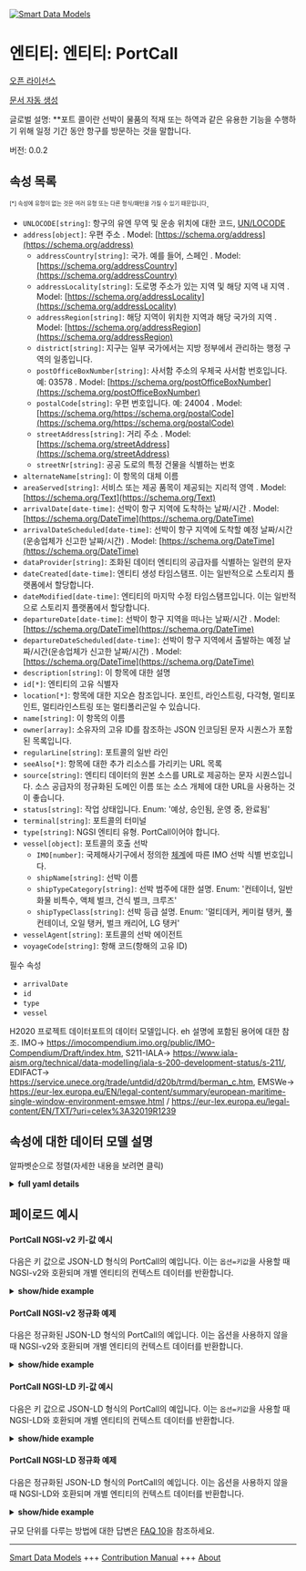 <!-- 10-Header -->  
[![Smart Data Models](https://smartdatamodels.org/wp-content/uploads/2022/01/SmartDataModels_logo.png "Logo")](https://smartdatamodels.org)  
엔티티: 엔티티: PortCall  
==================<!-- /10-Header -->  
<!-- 15-License -->  
[오픈 라이선스](https://github.com/smart-data-models//dataModel.MarineTransport/blob/master/PortCall/LICENSE.md)  
[문서 자동 생성](https://docs.google.com/presentation/d/e/2PACX-1vTs-Ng5dIAwkg91oTTUdt8ua7woBXhPnwavZ0FxgR8BsAI_Ek3C5q97Nd94HS8KhP-r_quD4H0fgyt3/pub?start=false&loop=false&delayms=3000#slide=id.gb715ace035_0_60)  
<!-- /15-License -->  
<!-- 20-Description -->  
글로벌 설명: **포트 콜이란 선박이 물품의 적재 또는 하역과 같은 유용한 기능을 수행하기 위해 일정 기간 동안 항구를 방문하는 것을 말합니다.  
버전: 0.0.2  
<!-- /20-Description -->  
<!-- 30-PropertiesList -->  

## 속성 목록  

<sup><sub>[*] 속성에 유형이 없는 것은 여러 유형 또는 다른 형식/패턴을 가질 수 있기 때문입니다</sub></sup>.  
- `UNLOCODE[string]`: 항구의 유엔 무역 및 운송 위치에 대한 코드, [UN/LOCODE](https://unece.org/trade/cefact/unlocode-code-list-country-and-territory)  - `address[object]`: 우편 주소  . Model: [https://schema.org/address](https://schema.org/address)	- `addressCountry[string]`: 국가. 예를 들어, 스페인  . Model: [https://schema.org/addressCountry](https://schema.org/addressCountry)  
	- `addressLocality[string]`: 도로명 주소가 있는 지역 및 해당 지역 내 지역  . Model: [https://schema.org/addressLocality](https://schema.org/addressLocality)  
	- `addressRegion[string]`: 해당 지역이 위치한 지역과 해당 국가의 지역  . Model: [https://schema.org/addressRegion](https://schema.org/addressRegion)  
	- `district[string]`: 지구는 일부 국가에서는 지방 정부에서 관리하는 행정 구역의 일종입니다.    
	- `postOfficeBoxNumber[string]`: 사서함 주소의 우체국 사서함 번호입니다. 예: 03578  . Model: [https://schema.org/postOfficeBoxNumber](https://schema.org/postOfficeBoxNumber)  
	- `postalCode[string]`: 우편 번호입니다. 예: 24004  . Model: [https://schema.org/https://schema.org/postalCode](https://schema.org/https://schema.org/postalCode)  
	- `streetAddress[string]`: 거리 주소  . Model: [https://schema.org/streetAddress](https://schema.org/streetAddress)  
	- `streetNr[string]`: 공공 도로의 특정 건물을 식별하는 번호    
- `alternateName[string]`: 이 항목의 대체 이름  - `areaServed[string]`: 서비스 또는 제공 품목이 제공되는 지리적 영역  . Model: [https://schema.org/Text](https://schema.org/Text)- `arrivalDate[date-time]`: 선박이 항구 지역에 도착하는 날짜/시간  . Model: [https://schema.org/DateTime](https://schema.org/DateTime)- `arrivalDateScheduled[date-time]`: 선박이 항구 지역에 도착할 예정 날짜/시간(운송업체가 신고한 날짜/시간)  . Model: [https://schema.org/DateTime](https://schema.org/DateTime)- `dataProvider[string]`: 조화된 데이터 엔티티의 공급자를 식별하는 일련의 문자  - `dateCreated[date-time]`: 엔티티 생성 타임스탬프. 이는 일반적으로 스토리지 플랫폼에서 할당합니다.  - `dateModified[date-time]`: 엔티티의 마지막 수정 타임스탬프입니다. 이는 일반적으로 스토리지 플랫폼에서 할당합니다.  - `departureDate[date-time]`: 선박이 항구 지역을 떠나는 날짜/시간  . Model: [https://schema.org/DateTime](https://schema.org/DateTime)- `departureDateScheduled[date-time]`: 선박이 항구 지역에서 출발하는 예정 날짜/시간(운송업체가 신고한 날짜/시간)  . Model: [https://schema.org/DateTime](https://schema.org/DateTime)- `description[string]`: 이 항목에 대한 설명  - `id[*]`: 엔티티의 고유 식별자  - `location[*]`: 항목에 대한 지오숀 참조입니다. 포인트, 라인스트링, 다각형, 멀티포인트, 멀티라인스트링 또는 멀티폴리곤일 수 있습니다.  - `name[string]`: 이 항목의 이름  - `owner[array]`: 소유자의 고유 ID를 참조하는 JSON 인코딩된 문자 시퀀스가 포함된 목록입니다.  - `regularLine[string]`: 포트콜의 일반 라인  - `seeAlso[*]`: 항목에 대한 추가 리소스를 가리키는 URL 목록  - `source[string]`: 엔티티 데이터의 원본 소스를 URL로 제공하는 문자 시퀀스입니다. 소스 공급자의 정규화된 도메인 이름 또는 소스 개체에 대한 URL을 사용하는 것이 좋습니다.  - `status[string]`: 작업 상태입니다. Enum: '예상, 승인됨, 운영 중, 완료됨'  - `terminal[string]`: 포트콜의 터미널  - `type[string]`: NGSI 엔티티 유형. PortCall이어야 합니다.  - `vessel[object]`: 포트콜의 호출 선박  	- `IMO[number]`: 국제해사기구에서 정의한 [체계](https://www.imo.org/en/OurWork/IIIS/Pages/IMO-Identification-Number-Schemes.aspx)에 따른 IMO 선박 식별 번호입니다.    
	- `shipName[string]`: 선박 이름    
	- `shipTypeCategory[string]`: 선박 범주에 대한 설명. Enum: '컨테이너, 일반 화물 비특수, 액체 벌크, 건식 벌크, 크루즈'    
	- `shipTypeClass[string]`: 선박 등급 설명. Enum: '멀티데커, 케미컬 탱커, 풀 컨테이너, 오일 탱커, 벌크 캐리어, LG 탱커'    
- `vesselAgent[string]`: 포트콜의 선박 에이전트  - `voyageCode[string]`: 항해 코드(항해의 고유 ID)  <!-- /30-PropertiesList -->  
<!-- 35-RequiredProperties -->  
필수 속성  
- `arrivalDate`  - `id`  - `type`  - `vessel`  <!-- /35-RequiredProperties -->  
<!-- 40-NotesYaml -->  
H2020 프로젝트 데이터포트의 데이터 모델입니다. eh 설명에 포함된 용어에 대한 참조. IMO-> https://imocompendium.imo.org/public/IMO-Compendium/Draft/index.htm, S211-IALA-> https://www.iala-aism.org/technical/data-modelling/iala-s-200-development-status/s-211/, EDIFACT-> https://service.unece.org/trade/untdid/d20b/trmd/berman_c.htm, EMSWe-> https://eur-lex.europa.eu/EN/legal-content/summary/european-maritime-single-window-environment-emswe.html / https://eur-lex.europa.eu/legal-content/EN/TXT/?uri=celex%3A32019R1239  
<!-- /40-NotesYaml -->  
<!-- 50-DataModelHeader -->  
## 속성에 대한 데이터 모델 설명  
알파벳순으로 정렬(자세한 내용을 보려면 클릭)  
<!-- /50-DataModelHeader -->  
<!-- 60-ModelYaml -->  
<details><summary><strong>full yaml details</strong></summary>    
```yaml  
PortCall:    
  description: 'This data model is intended to provide information about PortCalls (the visit of a ship to a port). It allows to represent the properties of each PortCall, including the visiting Vessel (partially loaded and referenced to Vessel entity for more info). On each attribute references related to elements of other well known standards are included. The data model is intended to provide the basic information about a PortCall, that is, the data relative to the arrival and the departure of the ship from the port, but not intermediate activities (berthing, operations, ...) that are defined in other linked entities (Berth, Operation, ...)'    
  properties:    
    UNLOCODE:    
      description: 'United Nations Code for Trade and Transport Locations, [UN/LOCODE](https://unece.org/trade/cefact/unlocode-code-list-country-and-territory), of the port. to be deprecated. Use portCode instead'    
      type: string    
      x-ngsi:    
        type: Property    
    address:    
      description: The mailing address    
      properties:    
        addressCountry:    
          description: 'The country. For example, Spain'    
          type: string    
          x-ngsi:    
            model: https://schema.org/addressCountry    
            type: Property    
        addressLocality:    
          description: 'The locality in which the street address is, and which is in the region'    
          type: string    
          x-ngsi:    
            model: https://schema.org/addressLocality    
            type: Property    
        addressRegion:    
          description: 'The region in which the locality is, and which is in the country'    
          type: string    
          x-ngsi:    
            model: https://schema.org/addressRegion    
            type: Property    
        district:    
          description: 'A district is a type of administrative division that, in some countries, is managed by the local government'    
          type: string    
          x-ngsi:    
            type: Property    
        postOfficeBoxNumber:    
          description: 'The post office box number for PO box addresses. For example, 03578'    
          type: string    
          x-ngsi:    
            model: https://schema.org/postOfficeBoxNumber    
            type: Property    
        postalCode:    
          description: 'The postal code. For example, 24004'    
          type: string    
          x-ngsi:    
            model: https://schema.org/https://schema.org/postalCode    
            type: Property    
        streetAddress:    
          description: The street address    
          type: string    
          x-ngsi:    
            model: https://schema.org/streetAddress    
            type: Property    
        streetNr:    
          description: Number identifying a specific property on a public street    
          type: string    
          x-ngsi:    
            type: Property    
      type: object    
      x-ngsi:    
        model: https://schema.org/address    
        type: Property    
    agentChangeDate:    
      description: "[EMSWe: -] [EDI: -] [S211: -] [IMO: -] "    
      format: date-time    
      type: string    
      x-ngsi:    
        model: 'https://schema.org/Text represented by an ISO 8601 UTC format, If a change of ship agent occurs during the PortCall, this must be not null, and contains the date and time contract of new agent (secondAgentRef)'    
        type: Property    
    agentLegalCode:    
      description: 'Legal identifier code of the PortCall''s ship Agent. [EMSWe: -] [EDI: -] [S211: -] [IMO: -] '    
      type: string    
      x-ngsi:    
        model: https://schema.org/Text    
        type: Property    
    agentName:    
      description: 'The name of the Agent at Port of the ship (aka consignor). [EMSWe: DE-009-01] [EDI: NAD-3035-ZME-CV] [IMO: IMO0002]'    
      type: string    
      x-ngsi:    
        model: https://schema.org/Text    
        type: Property    
    alternateName:    
      description: An alternative name for this item    
      type: string    
      x-ngsi:    
        type: Property    
    areaServed:    
      description: The geographic area where a service or offered item is provided    
      type: string    
      x-ngsi:    
        model: https://schema.org/Text    
        type: Property    
    arrivalDate:    
      description: Date/time of ship arrival at port area. To be deprecated. Use ata instead    
      format: date-time    
      type: string    
      x-ngsi:    
        model: https://schema.org/DateTime    
        type: Property    
    arrivalDateScheduled:    
      description: 'Scheduled date/time of ship arrival at port area, as declared by shipping agent. To be deprecated. Use eta instead'    
      format: date-time    
      type: string    
      x-ngsi:    
        model: https://schema.org/DateTime    
        type: Property    
    ata:    
      description: 'Date and time of Actual Time of Arrival to Port (ISO 8601 UTC format). [EMSWe: DE-005-02] [IALA_S211:locationState.timeType.ACTUAL] [IMO:IMO0063]'    
      format: date-time    
      type: string    
      x-ngsi:    
        model: https://schema.org/Text    
        type: Property    
    atd:    
      description: 'Date and time of Actual Time of Departure  from Port.  (ISO 8601 UTC format). [IALA_S211:timeType=2] [EMSWe: DE-005-03] [IALA_S211:locationState.timeType.ACTUAL] [IMO:IMO0065] '    
      format: date-time    
      type: string    
      x-ngsi:    
        model: https://schema.org/Text    
        type: Property    
    authorizationDate:    
      description: Date and time of authorization represented by an ISO 8601 UTC format    
      format: date-time    
      type: string    
      x-ngsi:    
        model: https://schema.org/Text    
        type: Property    
    authorizedBy:    
      description: 'Codes to identify which authority has approved or denied the visit of the ship. [EMSWe: DE-027-01] [EDIFACT:BGM-4443] [IMO:IMO0010]'    
      enum:    
        - PORT_AUTHORITY    
        - ARMY_AUTHORITY    
        - PORT_ARMY_AUTHORITIES    
      type: string    
      x-ngsi:    
        model: https://schema.org/Text    
        type: Property    
    callSign:    
      description: 'Identification signal of a vessel when initially connecting by radio [EMSWe: DE-065-05] [EDI: BGM-RFF] [S211: Call Name / Call Sign] [IMO: IMO0136] '    
      type: string    
      x-ngsi:    
        model: https://schema.org/Number    
        type: Property    
    crewArrival:    
      description: 'Number of crew at arrival. [EMSWe: DE-013-03] [EDIFACT:QTY-6063-ZTE] [IMO:IMO0086]'    
      type: number    
      x-ngsi:    
        model: https://schema.org/Text    
        type: Property    
    crewDeparture:    
      description: 'Number of crew at departure. [EMSWe: DE-013-03] [EDIFACT:QTY-6063-ZTS] [IMO:IMO0086] '    
      type: number    
      x-ngsi:    
        model: https://schema.org/Text    
        type: Property    
    dangerousGoodsCarried:    
      description: 'A ''yes/no'' indicator whether the ship is carrying any dangerous goods.[EMSWe: DE-018-02] [EDIFACT:FTX-4441-ZCD] [IMO:IMO0046]'    
      type: boolean    
      x-ngsi:    
        model: https://schema.org/Boolean    
        type: Property    
    dangerousGoodsLoading:    
      description: 'A ''yes/no'' indicator whether the ship is loading any dangerous goods in this port. [EMSWe: DE-018-02] [EDIFACT:FTX-4441-ZDD] [IMO:IMO0046]'    
      type: boolean    
      x-ngsi:    
        model: https://schema.org/Boolean    
        type: Property    
    dangerousGoodsUnloading:    
      description: 'A ''yes/no'' indicator whether the ship is unloading any dangerous goods in this port. [EMSWe: DE-018-02] [EDIFACT:FTX-4441-ZBD] [IMO:IMO0046]'    
      type: boolean    
      x-ngsi:    
        model: https://schema.org/Boolean    
        type: Property    
    dataProvider:    
      description: A sequence of characters identifying the provider of the harmonised data entity    
      type: string    
      x-ngsi:    
        type: Property    
    dateCreated:    
      description: Entity creation timestamp. This will usually be allocated by the storage platform    
      format: date-time    
      type: string    
      x-ngsi:    
        type: Property    
    dateModified:    
      description: Timestamp of the last modification of the entity. This will usually be allocated by the storage platform    
      format: date-time    
      type: string    
      x-ngsi:    
        type: Property    
    departureAuthorizationDate:    
      description: Date and time of authorization for the departure by authorities represented by an ISO 8601 UTC format    
      format: date-time    
      type: string    
      x-ngsi:    
        model: https://schema.org/Text    
        type: Property    
    departureDate:    
      description: Date/time of ship leaving port area. To be deprecated. Use atd instead    
      format: date-time    
      type: string    
      x-ngsi:    
        model: https://schema.org/DateTime    
        type: Property    
    departureDateScheduled:    
      description: 'Scheduled date/time of ship leaving port area, as declared by shipping agent. To be deprecated. Use etd instead'    
      format: date-time    
      type: string    
      x-ngsi:    
        model: https://schema.org/DateTime    
        type: Property    
    description:    
      description: A description of this item    
      type: string    
      x-ngsi:    
        type: Property    
    eta:    
      description: 'Date and time of Estimated Time of Arrival to Port expected by Port Authority  (ISO 8601 UTC format). [EMSWe: DE-005-09] [EDIFACT:DTM-2005-132] [IALA_S211:locationState.timeType.ESTIMATED] [IMO:IMO0064]'    
      format: date-time    
      type: string    
      x-ngsi:    
        model: https://schema.org/Text    
        type: Property    
    etd:    
      description: 'Date and time of Estimated Time of Departure  from Port, expected by Port Authority  (ISO 8601 UTC format). [EMSWe: DE-005-04] [EDIFACT:DTM-2005-133] [IALA_S211:locationState.timeType.ESTIMATED] [IMO:IMO0066]'    
      format: date-time    
      type: string    
      x-ngsi:    
        model: https://schema.org/Text    
        type: Property    
    id:    
      anyOf:    
        - description: Identifier format of any NGSI entity    
          maxLength: 256    
          minLength: 1    
          pattern: ^[\w\-\.\{\}\$\+\*\[\]`|~^@!,:\\]+$    
          type: string    
          x-ngsi:    
            type: Property    
        - description: Identifier format of any NGSI entity    
          format: uri    
          type: string    
          x-ngsi:    
            type: Property    
      description: Unique identifier of the entity    
      x-ngsi:    
        type: Property    
    imo:    
      description: 'IMO ship identification number, following the [scheme](https://www.imo.org/en/OurWork/IIIS/Pages/IMO-Identification-Number-Schemes.aspx) defined by the International Maritime Organization. [EMSWe: DE-003-03] [EDIFACT:TDT-8213] [IALA_S211:vesselId] [IMO:IMO0140]'    
      type: number    
      x-ngsi:    
        model: https://schema.org/Number    
        type: Property    
    interiorTraffic:    
      description: ""    
      type: boolean    
      x-ngsi:    
        model: 'https://schema.org/Boolean.Indicator of interior navigation port call'    
        type: Property    
    lastPortCode:    
      description: 'Last port of call, coded.The code representing the port immediately previous to the port of arrival, if available. [EMSWe: DE-005-05] [EDIFACT:LOC-3227-92] [IMO:IMO0076] '    
      type: string    
      x-ngsi:    
        model: https://schema.org/Text    
        type: Property    
    location:    
      description: 'Geojson reference to the item. It can be Point, LineString, Polygon, MultiPoint, MultiLineString or MultiPolygon'    
      oneOf:    
        - description: Geojson reference to the item. Point    
          properties:    
            bbox:    
              items:    
                type: number    
              minItems: 4    
              type: array    
            coordinates:    
              items:    
                type: number    
              minItems: 2    
              type: array    
            type:    
              enum:    
                - Point    
              type: string    
          required:    
            - type    
            - coordinates    
          title: GeoJSON Point    
          type: object    
          x-ngsi:    
            type: GeoProperty    
        - description: Geojson reference to the item. LineString    
          properties:    
            bbox:    
              items:    
                type: number    
              minItems: 4    
              type: array    
            coordinates:    
              items:    
                items:    
                  type: number    
                minItems: 2    
                type: array    
              minItems: 2    
              type: array    
            type:    
              enum:    
                - LineString    
              type: string    
          required:    
            - type    
            - coordinates    
          title: GeoJSON LineString    
          type: object    
          x-ngsi:    
            type: GeoProperty    
        - description: Geojson reference to the item. Polygon    
          properties:    
            bbox:    
              items:    
                type: number    
              minItems: 4    
              type: array    
            coordinates:    
              items:    
                items:    
                  items:    
                    type: number    
                  minItems: 2    
                  type: array    
                minItems: 4    
                type: array    
              type: array    
            type:    
              enum:    
                - Polygon    
              type: string    
          required:    
            - type    
            - coordinates    
          title: GeoJSON Polygon    
          type: object    
          x-ngsi:    
            type: GeoProperty    
        - description: Geojson reference to the item. MultiPoint    
          properties:    
            bbox:    
              items:    
                type: number    
              minItems: 4    
              type: array    
            coordinates:    
              items:    
                items:    
                  type: number    
                minItems: 2    
                type: array    
              type: array    
            type:    
              enum:    
                - MultiPoint    
              type: string    
          required:    
            - type    
            - coordinates    
          title: GeoJSON MultiPoint    
          type: object    
          x-ngsi:    
            type: GeoProperty    
        - description: Geojson reference to the item. MultiLineString    
          properties:    
            bbox:    
              items:    
                type: number    
              minItems: 4    
              type: array    
            coordinates:    
              items:    
                items:    
                  items:    
                    type: number    
                  minItems: 2    
                  type: array    
                minItems: 2    
                type: array    
              type: array    
            type:    
              enum:    
                - MultiLineString    
              type: string    
          required:    
            - type    
            - coordinates    
          title: GeoJSON MultiLineString    
          type: object    
          x-ngsi:    
            type: GeoProperty    
        - description: Geojson reference to the item. MultiLineString    
          properties:    
            bbox:    
              items:    
                type: number    
              minItems: 4    
              type: array    
            coordinates:    
              items:    
                items:    
                  items:    
                    items:    
                      type: number    
                    minItems: 2    
                    type: array    
                  minItems: 4    
                  type: array    
                type: array    
              type: array    
            type:    
              enum:    
                - MultiPolygon    
              type: string    
          required:    
            - type    
            - coordinates    
          title: GeoJSON MultiPolygon    
          type: object    
          x-ngsi:    
            type: GeoProperty    
      x-ngsi:    
        type: GeoProperty    
    manifestActivated:    
      description: ""    
      type: boolean    
      x-ngsi:    
        model: 'https://schema.org/Boolean.Indicator of the Activation of the Manifest of the Cargo, related to [MSWE: DE-036-04:Manifest number]'    
        type: Property    
    manifestActivationDate:    
      description: 'Date and time of approval of the cargo manifest. [MSWE: DE-036-04:Manifest number]'    
      format: date-time    
      type: string    
      x-ngsi:    
        model: https://schema.org/Text    
        type: Property    
    masterName:    
      description: 'Name of master [EMSWe: DE-053-01] [EDIFACT:NAD-3035-ZME] [IMO:IMO0083]'    
      type: string    
      x-ngsi:    
        model: https://schema.org/Text    
        type: Property    
    mmsi:    
      description: 'Marine Mobile Service Identity Number (a temporarily assigned UID, issued by that object''s current flag state)[EMSWe: DE-068-09] [EDIFACT:TDT-1131] [IALA_S211:vesselId] [IMO:IMO0178]'    
      type: number    
      x-ngsi:    
        model: https://schema.org/Number    
        type: Property    
    mrn:    
      description: 'MRN coded identifier. It has to be related to the entity in a way that is well-known by different organisms the meaning and the initiator of the entity, and all next parties will maintain on its original value. This identifier must be an UNIQUE identifier of the PortCall entity assigned by the system who created on first the entity. This URN should Conforms MRN & IETF specifically RFC 2141, RFC 5234, and RFC 8141. The proposed format is id::=''urn:mrn:<OID>:<ONSS>:portcalls:portcall:id:[0-9]+'' where OID:= Organisation UN/LOCODE, OONSS:=Organization Name of Service, 9999999 an increasing, unique identifier that the issuer of the PortCall entity will identify on his systems (i.e. a SQL row-id), i.e. urn:mrn:eshuv:portcalls:portcall:id:19002. See [Unlocode](https://unece.org/trade/cefact/unlocode-code-list-country-and-territory)In international standards is also known as [Ship''s Visit]'    
      type: string    
      x-ngsi:    
        type: Property    
    name:    
      description: The name of this item    
      type: string    
      x-ngsi:    
        type: Property    
    nextPortCode:    
      description: 'Next port of call, coded.The code representing the port immediately previous to the port of arrival, if available.. Related to IALA_S211:nestPortCallCod / IMO. [EMSWe: DE-005-07] [EDIFACT:LOC-3227-61] [IMO:IMO0120]'    
      type: string    
      x-ngsi:    
        model: https://schema.org/Text    
        type: Property    
    owner:    
      description: A List containing a JSON encoded sequence of characters referencing the unique Ids of the owner(s)    
      items:    
        anyOf:    
          - description: Identifier format of any NGSI entity    
            maxLength: 256    
            minLength: 1    
            pattern: ^[\w\-\.\{\}\$\+\*\[\]`|~^@!,:\\]+$    
            type: string    
            x-ngsi:    
              type: Property    
          - description: Identifier format of any NGSI entity    
            format: uri    
            type: string    
            x-ngsi:    
              type: Property    
        description: Unique identifier of the entity    
        x-ngsi:    
          type: Property    
      type: array    
      x-ngsi:    
        type: Property    
    passengersArrival:    
      description: 'Number of passengers at arrival. [EMSWe: DE-013-02] [EDIFACT:QTY-6063-ZPE] [IMO:IMO0087].'    
      type: number    
      x-ngsi:    
        model: https://schema.org/Text    
        type: Property    
    passengersDeparture:    
      description: 'Number of passengers at departure. [EMSWe: DE-013-02] [EDIFACT:QTY-6063-ZPS] [IMO:IMO0087]'    
      type: number    
      x-ngsi:    
        model: https://schema.org/Text    
        type: Property    
    portCallNumber:    
      description: 'Port call identifier in MRN format. First element of the NSS should be the 5 character UN/Locode of the port, later the YEAR and finishing with a sequential number in this port [LLLLLYYYY99999] where LLLLL is the UN/LOCODE of the visited port, YYYY is the year, and 99999 is a unique sequential number assigned by port authority unique on each year (i.e. ESHUV202310323). An abbreviation can be used for UN/LOCODE (i.e. H202310323).  The portCallNumber is assigned during the initial steps of the visit, but could be null at the beginning. In international standards is also known as [Port Call ID], [Visit ID] or [Port Call Coded]. See [Unlocode](https://unece.org/trade/cefact/unlocode-code-list-country-and-territory) [EMSWe: DG-004/DG-004-01] [EDIFACT:BGM-1004] [IALA_S211:portCallId] [IMO:IMO108+IMO0153]'    
      type: string    
      x-ngsi:    
        model: https://schema.org/Text    
        type: Property    
    portCode:    
      description: 'United Nations Code for Trade and Transport Locations. See [Unlocode](https://unece.org/trade/cefact/unlocode-code-list-country-and-territory) [EMSWe: DE-004-04] [EDIFACT:LOC-3227-153] [IALA_S211:portCode] [IMO:IMO0108]'    
      type: string    
      x-ngsi:    
        model: https://schema.org/Text    
        type: Property    
    pta:    
      description: 'Date and time of Planned Time of Arrival to Port by Port Authority Berthing Plan  (ISO 8601 UTC format). [EDIFACT:DTM-2005-155] [IALA_S211:locationState.timeType.PLANNED] [IMO:IMO0235]'    
      format: date-time    
      type: string    
      x-ngsi:    
        model: https://schema.org/Text    
        type: Property    
    ptd:    
      description: 'Date and time of Planned Time of Departure  from Port, planned by Port Authority Berthing Plan  (ISO 8601 UTC format). [EDI: DTM-2005-156] [S211: locationState.timeType.PLANNED] [IMO: IMO0236]'    
      format: date-time    
      type: string    
      x-ngsi:    
        model: https://schema.org/Text    
        type: Property    
    regularLine:    
      description: 'Name of the regular line if any. [EMSWe: DE-004-02] [EDIFACT:-] [IMO:-]'    
      type: string    
      x-ngsi:    
        model: https://schema.org/Text    
        type: Property    
    remarks:    
      description: 'Comments about this PortCall by the Porth Authority. [EMSWe: DE-038-01] [EDIFACT:FTX-4440-AAI] [IALA_S211:comment] [IMO: IMO0196]'    
      type: string    
      x-ngsi:    
        model: https://schema.org/Text    
        type: Property    
    rta:    
      description: 'Date and time of Requested Time of Arrival to Port. Requested by Consignee to Port Authority  (ISO 8601 UTC format). [EDIFACT:DTM-2005-178] [IALA_S211:locationState.timeType.REQUIRED] [IMO:IMO0234]'    
      format: date-time    
      type: string    
      x-ngsi:    
        model: https://schema.org/Text    
        type: Property    
    rtd:    
      description: 'Date and time of Requested Time of Departure from Port. Requested by Consignee to Port Authority  (ISO 8601 UTC format). [EDIFACT:DTM-2005-189] [IALA_S211:locationState.timeType.REQUIRED] [IMO:IMO0237]'    
      format: date-time    
      type: string    
      x-ngsi:    
        model: https://schema.org/Text    
        type: Property    
    secondAgentLegalCode:    
      description: 'Legal identifier code of the PortCall''s ship Agent. [EMSWe: -] [EDI: -] [S211: -] [IMO: -] '    
      type: string    
      x-ngsi:    
        model: https://schema.org/Text    
        type: Property    
    secondAgentName:    
      description: 'The name of the new Agent at Port of the Sipping Line and usually the consignor or the load. [EMSWe: DE-009-01] [EDI: NAD-3035-ZME-CV] [IMO: IMO0002] '    
      type: string    
      x-ngsi:    
        model: https://schema.org/Text    
        type: Property    
    seeAlso:    
      description: list of uri pointing to additional resources about the item    
      oneOf:    
        - items:    
            format: uri    
            type: string    
          minItems: 1    
          type: array    
        - format: uri    
          type: string    
      x-ngsi:    
        type: Property    
    shipName:    
      description: Name of the vessel    
      type: string    
      x-ngsi:    
        type: Property    
    source:    
      description: 'A sequence of characters giving the original source of the entity data as a URL. Recommended to be the fully qualified domain name of the source provider, or the URL to the source object'    
      type: string    
      x-ngsi:    
        type: Property    
    status:    
      description: 'Current status of the PortCall in its lifetime, from request to authorization by port and civil authorities and completion. [EMSWe: DE-019-07] [EDIFACT:BGM-1225] [IALA_S211:serviceState: timeSequence:VESSEL]. Enum:''ACCEPTED, AUTHORIZED, CANCELLED, COMPLETED, DENIED, ESTIMATED, INITIATED, REQUESTED, REJECTED, INVOICING, INVOICED, OPERATIONAL'''    
      enum:    
        - ACCEPTED    
        - AUTHORIZED    
        - CANCELLED    
        - COMPLETED    
        - DENIED    
        - ESTIMATED    
        - INITIATED    
        - REQUESTED    
        - REJECTED    
        - INVOICING    
        - INVOICED    
        - OPERATIONAL    
      type: string    
      x-ngsi:    
        model: https://schema.org/Text    
        type: Property    
    terminal:    
      description: 'Name of the terminal [EMSWe:-] [EDIFACT:-] [IMO:-]'    
      type: string    
      x-ngsi:    
        model: https://schema.org/Text    
        type: Property    
    type:    
      description: NGSI Entity type. It has to be PortCall    
      enum:    
        - PortCall    
      type: string    
      x-ngsi:    
        type: Property    
    vessel:    
      description: 'Calling vessel of the portcall. To be deprecated. Use individual attributes IMO, vesselTypeCategory, vesselTypeCategory, vesselName. To be deprecated in this object'    
      properties:    
        imo:    
          description: 'IMO ship identification number, following the [scheme](https://www.imo.org/en/OurWork/IIIS/Pages/IMO-Identification-Number-Schemes.aspx) defined by the International Maritime Organization. [EMSWe: DE-003-03] [EDIFACT:TDT-8213] [IALA_S211:vesselId] [IMO:IMO0140]. To be deprecated in this object'    
          type: number    
          x-ngsi:    
            model: https://schema.org/Number    
            type: Property    
        shipName:    
          description: Name of the vessel. To To be deprecated in this object    
          type: string    
          x-ngsi:    
            type: Property    
        shipTypeCategory:    
          description: 'Description of vessel category. Enum: ''CONTAINER, GENERAL CARGO NON SPECIALIZED, LIQUID BULK, DRY BULK, CRUISE''. To be deprecated in this object'    
          enum:    
            - CONTAINER    
            - GENERAL CARGO NON SPECIALIZED    
            - LIQUID BULK    
            - DRY BULK    
            - CRUISE    
          type: string    
          x-ngsi:    
            type: Property    
        shipTypeClass:    
          description: 'Description of vessel class. Enum: ''MULTI-DECKER, CHEMICAL TANKER, FULL CONTAINER, OIL TANKER, BULK CARRIER, LG TANKER''. To be deprecated in this object'    
          enum:    
            - MULTI-DECKER    
            - CHEMICAL TANKER    
            - FULL CONTAINER    
            - OIL TANKER    
            - BULK CARRIER    
            - LG TANKER    
          type: string    
          x-ngsi:    
            type: Property    
      type: object    
      x-ngsi:    
        type: Property    
    vesselAgent:    
      description: Vessel Agent of the portcall. To be deprecated. Use agentName instead    
      type: string    
      x-ngsi:    
        type: Property    
    vesselName:    
      description: 'Name of the Vessel. [EMSWe: DE-003-07] [EDIFACT:TDT-8212] [IMO:IMO0142]'    
      type: string    
      x-ngsi:    
        model: https://schema.org/Text    
        type: Property    
    vesselRef:    
      anyOf:    
        - description: Identifier format of any NGSI entity    
          maxLength: 256    
          minLength: 1    
          pattern: ^[\w\-\.\{\}\$\+\*\[\]`|~^@!,:\\]+$    
          type: string    
          x-ngsi:    
            type: Property    
        - description: 'Identifier format of any NGSI entity in MRN format [NGSI-MarineTransport.PortCallVessel.id'    
          format: uri    
          type: string    
          x-ngsi:    
            type: Property    
      description: Related PortCallVessel with all fields loaded with further info. Reference to MarineTransport.MasterVessel/schema.json    
      x-ngsi:    
        type: Relationship    
    vesselTypeCategory:    
      description: 'Description of vessel category. Enum: ''CONTAINER, GENERAL CARGO NON SPECIALIZED, LIQUID BULK, DRY BULK, CRUISE'''    
      enum:    
        - CONTAINER    
        - GENERAL CARGO NON SPECIALIZED    
        - LIQUID BULK    
        - DRY BULK    
        - CRUISE    
      type: string    
      x-ngsi:    
        type: Property    
    vesselTypeClass:    
      description: 'Description of vessel class. Enum: ''MULTI-DECKER, CHEMICAL TANKER, FULL CONTAINER, OIL TANKER, BULK CARRIER, LG TANKER'''    
      enum:    
        - MULTI-DECKER    
        - CHEMICAL TANKER    
        - FULL CONTAINER    
        - OIL TANKER    
        - BULK CARRIER    
        - LG TANKER    
      type: string    
      x-ngsi:    
        type: Property    
    voyageCode:    
      description: Voyage code (unique ID of a voyage). To be deprecated. Use voyageNumber instead    
      type: string    
      x-ngsi:    
        type: Property    
    voyageNumber:    
      description: 'Number of voyage. [EMSWe: DE-004-02] [EDIFACT:-] [IMO:-]'    
      type: string    
      x-ngsi:    
        model: https://schema.org/Text    
        type: Property    
    wasteAgreementExists:    
      description: 'All waste delivery indicator. Waste collection paid indicator. Exists agreement with Port Authority for waste discharge and treatment. [EDIFACT:FTX-4441-ZRS/ZRL] [IALA_S211:locationReferenceObject. SLUDGE_VESSEL]'    
      type: boolean    
      x-ngsi:    
        model: https://schema.org/Boolean    
        type: Property    
  required:    
    - id    
    - type    
    - eta    
    - status    
  type: object    
  x-derived-from: ""    
  x-disclaimer: 'Redistribution and use in source and binary forms, with or without modification, are permitted  provided that the license conditions are met. Copyleft (c) 2024 Contributors to Smart Data Models Program'    
  x-license-url: https://github.com/smart-data-models/dataModel.MarineTransport/blob/master/PortCall/LICENSE.md    
  x-model-schema: https://raw.githubusercontent.com/smart-data-models/dataModel.MarineTransport/master/PortCall/schema.json    
  x-model-tags: 'ESHUV, i4trust'    
  x-version: 0.1.0    
```  
</details>    
<!-- /60-ModelYaml -->  
<!-- 70-MiddleNotes -->  
<!-- /70-MiddleNotes -->  
<!-- 80-Examples -->  
## 페이로드 예시  
#### PortCall NGSI-v2 키-값 예시  
다음은 키 값으로 JSON-LD 형식의 PortCall의 예입니다. 이는 `옵션=키값`을 사용할 때 NGSI-v2와 호환되며 개별 엔티티의 컨텍스트 데이터를 반환합니다.  
<details><summary><strong>show/hide example</strong></summary>    
```json  
{  
  "id": "$af4345f234525$",  
  "mrn": "urn:mrn:eshuv:portcalls:portcall:id:941",  
  "type": "PortCall",  
  "portCode": "ESVLC",  
  "portCallNumber": "ESHUV202301296",  
  "regularLine": "BALE: CITY1 - ISLANDER",  
  "terminal": "TERMINAL ESTE, S.A.",  
  "status": "AUTHORIZED",  
  "authorizedBy": "PORT_ARMY_AUTHORITIES",  
  "authorizationDate": "2023-01-01T08:00:00.00Z",  
  "voyageNumber": "12021060223",  
  "lastPortCode": "ESBCN",  
  "nextPortCode": "NLRTM",  
  "vesselTypeCategory": "CONTAINER",  
  "vesselTypeClass": "FULL CONTAINER",  
  "vesselRef": "URI:NGSI-LD:Portcall:001",  
  "vesselName": "Acme ERC SHIP",  
  "imo": 87123445,  
  "mmsi": 210049000,  
  "callSign": "5BP-*987C3",  
  "masterName": "John Doe",  
  "wasteAgreementExists": true,  
  "dangerousGoodsCarried": true,  
  "dangerousGoodsLoading": true,  
  "dangerousGoodsUnloading": false,  
  "agentName": "Acme Consignors S.L.",  
  "agentLegalCode": "A-43242342",  
  "agentChangeDate": "2023-01-01T08:00:00",  
  "secondAgentName": "John Doe",  
  "secondAgentLegalCode": "31133133-V",  
  "manifestActivated": true,  
  "manifestActivationDate": "2023-01-01T08:00:00",  
  "interiorTraffic": false,  
  "remarks": "Fondeado hasta arreglar avería",  
  "crewArrival": 100,  
  "crewDeparture": 120,  
  "passengersArrival": 20,  
  "passengersDeparture": 25,  
  "eta": "2023-01-01T07:15:00",  
  "rta": "2023-01-01T07:30:00",  
  "pta": "2023-01-01T07:15:00",  
  "ata": "2023-01-01T08:00:00",  
  "etd": "2023-01-02T07:15:00",  
  "rtd": "2023-01-02T07:00:00",  
  "ptd": "2023-01-02T07:00:00",  
  "atd": "2023-01-02T07:00:00"  
}  
```  
</details>  
#### PortCall NGSI-v2 정규화 예제  
다음은 정규화된 JSON-LD 형식의 PortCall의 예입니다. 이는 옵션을 사용하지 않을 때 NGSI-v2와 호환되며 개별 엔티티의 컨텍스트 데이터를 반환합니다.  
<details><summary><strong>show/hide example</strong></summary>    
```json  
{  
  "id": "$af4345f234525$",  
  "type": "PortCall",  
  "mrn": {  
    "type": "Text",  
    "value": "urn:mrn:eshuv:portcalls:portcall:id:941"  
  },  
  "portCode": {  
    "type": "Text",  
    "value": "ESVLC"  
  },  
  "portCallNumber": {  
    "type": "Text",  
    "value": "ESHUV202301296"  
  },  
  "regularLine": {  
    "type": "Text",  
    "value": "GRIMALDI - SHORT SEA SERVICE B"  
  },  
  "terminal": {  
    "type": "Text",  
    "value": "TERMINAL ESTE, S.A."  
  },  
  "status": {  
    "type": "Text",  
    "value": "AUTHORIZED"  
  },  
  "authorizedBy": {  
    "type": "Text",  
    "value": "PORT_ARMY_AUTHORITIES"  
  },  
  "authorizationDate": {  
    "type": "Date-Time",  
    "value": "2023-01-01T08:00:00.00Z"  
  },  
  "voyageNumber": {  
    "type": "Text",  
    "value": "12021060223"  
  },  
  "lastPortCode": {  
    "type": "Text",  
    "value": "ESBCN"  
  },  
  "nextPortCode": {  
    "type": "Text",  
    "value": "NLRTM"  
  },  
  "vesselTypeCategory": {  
    "type": "Text",  
    "value": "CONTAINER"  
  },  
  "vesselTypeClass": {  
    "type": "Text",  
    "value": "FULL CONTAINER"  
  },  
  "vesselRef": {  
    "type": "Text",  
    "value": "URI:NGSI-LD:Portcall:001"  
  },  
  "vesselName": {  
    "type": "Text",  
    "value": "Acme ERC SHIP"  
  },  
  "imo": {  
    "type": "Number",  
    "value": 87123445  
  },  
  "mmsi": {  
    "type": "Number",  
    "value": 210049000  
  },  
  "callSign": {  
    "type": "Text",  
    "value": "5BP-*987C3"  
  },  
  "masterName": {  
    "type": "Text",  
    "value": "John Doe"  
  },  
  "wasteAgreementExists": {  
    "type": "boolean",  
    "value": true  
  },  
  "dangerousGoodsCarried": {  
    "type": "boolean",  
    "value": true  
  },  
  "dangerousGoodsLoading": {  
    "type": "boolean",  
    "value": true  
  },  
  "dangerousGoodsUnloading": {  
    "type": "boolean",  
    "value": false  
  },  
  "agentName": {  
    "type": "Text",  
    "value": "Acme Consignors S.L."  
  },  
  "agentLegalCode": {  
    "type": "Text",  
    "value": "A-43242342"  
  },  
  "agentChangeDate": {  
    "type": "Text",  
    "value": "2023-01-01T08:00:00"  
  },  
  "secondAgentName": {  
    "type": "Text",  
    "value": "John Doe"  
  },  
  "secondAgentLegalCode": {  
    "type": "Text",  
    "value": "31133133-V"  
  },  
  "manifestActivated": {  
    "type": "boolean",  
    "value": true  
  },  
  "manifestActivationDate": {  
    "type": "Date-Time",  
    "value": "2023-01-01T08:00:00"  
  },  
  "interiorTraffic": {  
    "type": "boolean",  
    "value": false  
  },  
  "remarks": {  
    "type": "Text",  
    "value": "Fondeado hasta arreglar aver\u00eda"  
  },  
  "crewArrival": {  
    "type": "Number",  
    "value": 100  
  },  
  "crewDeparture": {  
    "type": "Number",  
    "value": 120  
  },  
  "passengersArrival": {  
    "type": "Number",  
    "value": 20  
  },  
  "passengersDeparture": {  
    "type": "Number",  
    "value": 25  
  },  
  "eta": {  
    "type": "Date-Time",  
    "value": "2023-01-01T07:15:00"  
  },  
  "rta": {  
    "type": "Date-Time",  
    "value": "2023-01-01T07:30:00"  
  },  
  "pta": {  
    "type": "Date-Time",  
    "value": "2023-01-01T07:15:00"  
  },  
  "ata": {  
    "type": "Date-Time",  
    "value": "2023-01-01T08:00:00"  
  },  
  "etd": {  
    "type": "Date-Time",  
    "value": "2023-01-02T07:15:00"  
  },  
  "rtd": {  
    "type": "Date-Time",  
    "value": "2023-01-02T07:00:00"  
  },  
  "ptd": {  
    "type": "Date-Time",  
    "value": "2023-01-02T07:00:00"  
  },  
  "atd": {  
    "type": "Date-Time",  
    "value": "2023-01-02T07:00:00"  
  }  
}  
```  
</details>  
#### PortCall NGSI-LD 키-값 예시  
다음은 키 값으로 JSON-LD 형식의 PortCall의 예입니다. 이는 `옵션=키값`을 사용할 때 NGSI-LD와 호환되며 개별 엔티티의 컨텍스트 데이터를 반환합니다.  
<details><summary><strong>show/hide example</strong></summary>    
```json  
{  
  "id": "urn:ngsi-ld:$af4345f234525$",  
  "mrn": "urn:mrn:eshuv:portcalls:portcall:id:941",  
  "type": "PortCall",  
  "portCode": "ESVLC",  
  "portCallNumber": "ESHUV202301296",  
  "regularLine": "BALE: CITY1 - ISLANDER",  
  "terminal": "TERMINAL ESTE, S.A.",  
  "status": "AUTHORIZED",  
  "authorizedBy": "PORT_ARMY_AUTHORITIES",  
  "authorizationDate": "2023-01-01T08:00:00.00Z",  
  "voyageNumber": "12021060223",  
  "lastPortCode": "ESBCN",  
  "nextPortCode": "NLRTM",  
  "vesselTypeCategory": "CONTAINER",  
  "vesselTypeClass": "FULL CONTAINER",  
  "vesselRef": "URI:NGSI-LD:Portcall:001",  
  "vesselName": "Acme ERC SHIP",  
  "imo": 87123445,  
  "mmsi": 210049000,  
  "callSign": "5BP-*987C3",  
  "masterName": "John Doe",  
  "wasteAgreementExists": true,  
  "dangerousGoodsCarried": true,  
  "dangerousGoodsLoading": true,  
  "dangerousGoodsUnloading": false,  
  "agentName": "Acme Consignors S.L.",  
  "agentLegalCode": "A-43242342",  
  "agentChangeDate": "2023-01-01T08:00:00",  
  "secondAgentName": "John Doe",  
  "secondAgentLegalCode": "31133133-V",  
  "manifestActivated": true,  
  "manifestActivationDate": "2023-01-01T08:00:00",  
  "interiorTraffic": false,  
  "remarks": "Fondeado hasta arreglar averÃ­a",  
  "crewArrival": 100,  
  "crewDeparture": 120,  
  "passengersArrival": 20,  
  "passengersDeparture": 25,  
  "eta": "2023-01-01T07:15:00",  
  "rta": "2023-01-01T07:30:00",  
  "pta": "2023-01-01T07:15:00",  
  "ata": "2023-01-01T08:00:00",  
  "etd": "2023-01-02T07:15:00",  
  "rtd": "2023-01-02T07:00:00",  
  "ptd": "2023-01-02T07:00:00",  
  "atd": "2023-01-02T07:00:00",  
  "@context": [  
    "https://raw.githubusercontent.com/smart-data-models/dataModel.MarineTransport/master/context.jsonld"  
  ]  
}  
```  
</details>  
#### PortCall NGSI-LD 정규화 예제  
다음은 정규화된 JSON-LD 형식의 PortCall의 예입니다. 이는 옵션을 사용하지 않을 때 NGSI-LD와 호환되며 개별 엔티티의 컨텍스트 데이터를 반환합니다.  
<details><summary><strong>show/hide example</strong></summary>    
```json  
{  
  "id": "urn:ngsi-ld:$af4345f234525$",  
  "type": "PortCall",  
  "mrn": {  
    "type": "Property",  
    "value": "urn:mrn:eshuv:portcalls:portcall:id:941"  
  },  
  "portCode": {  
    "type": "Property",  
    "value": "ESVLC"  
  },  
  "portCallNumber": {  
    "type": "Property",  
    "value": "ESHUV202301296"  
  },  
  "regularLine": {  
    "type": "Property",  
    "value": "GRIMALDI - SHORT SEA SERVICE B"  
  },  
  "terminal": {  
    "type": "Property",  
    "value": "TERMINAL ESTE, S.A."  
  },  
  "status": {  
    "type": "Property",  
    "value": "AUTHORIZED"  
  },  
  "authorizedBy": {  
    "type": "Property",  
    "value": "PORT_ARMY_AUTHORITIES"  
  },  
  "authorizationDate": {  
    "type": "Date-Time",  
    "value": "2023-01-01T08:00:00.00Z"  
  },  
  "voyageNumber": {  
    "type": "Property",  
    "value": "12021060223"  
  },  
  "lastPortCode": {  
    "type": "Property",  
    "value": "ESBCN"  
  },  
  "nextPortCode": {  
    "type": "Property",  
    "value": "NLRTM"  
  },  
  "vesselTypeCategory": {  
    "type": "Property",  
    "value": "CONTAINER"  
  },  
  "vesselTypeClass": {  
    "type": "Property",  
    "value": "FULL CONTAINER"  
  },  
  "vesselRef": {  
    "type": "Relationship",  
    "object": "URI:NGSI-LD:Portcall:001"  
  },  
  "vesselName": {  
    "type": "Property",  
    "value": "Acme ERC SHIP"  
  },  
  "imo": {  
    "type": "Property",  
    "value": 87123445  
  },  
  "mmsi": {  
    "type": "Property",  
    "value": 210049000  
  },  
  "callSign": {  
    "type": "Property",  
    "value": "5BP-*987C3"  
  },  
  "masterName": {  
    "type": "Property",  
    "value": "John Doe"  
  },  
  "wasteAgreementExists": {  
    "type": "Property",  
    "value": true  
  },  
  "dangerousGoodsCarried": {  
    "type": "Property",  
    "value": true  
  },  
  "dangerousGoodsLoading": {  
    "type": "Property",  
    "value": true  
  },  
  "dangerousGoodsUnloading": {  
    "type": "Property",  
    "value": false  
  },  
  "agentName": {  
    "type": "Property",  
    "value": "Acme Consignors S.L."  
  },  
  "agentLegalCode": {  
    "type": "Property",  
    "value": "A-43242342"  
  },  
  "agentChangeDate": {  
    "type": "Property",  
    "value": {  
      "@type": "date-time",  
      "@value": "2023-01-01T08:00:00"  
    }  
  },  
  "secondAgentName": {  
    "type": "Property",  
    "value": "John Doe"  
  },  
  "secondAgentLegalCode": {  
    "type": "Property",  
    "value": "31133133-V"  
  },  
  "manifestActivated": {  
    "type": "Property",  
    "value": true  
  },  
  "manifestActivationDate": {  
    "type": "Property",  
    "value": {  
      "@type": "date-time",  
      "@value": "2023-01-01T08:00:00"  
    }  
  },  
  "interiorTraffic": {  
    "type": "Property",  
    "value": false  
  },  
  "remarks": {  
    "type": "Property",  
    "value": "Fondeado hasta arreglar averia"  
  },  
  "crewArrival": {  
    "type": "Property",  
    "value": 100  
  },  
  "crewDeparture": {  
    "type": "Property",  
    "value": 120  
  },  
  "passengersArrival": {  
    "type": "Property",  
    "value": 20  
  },  
  "passengersDeparture": {  
    "type": "Property",  
    "value": 25  
  },  
  "eta": {  
    "type": "Property",  
    "value": {  
      "@type": "date-time",  
      "@value": "2023-01-01T07:15:00"  
    }  
  },  
  "rta": {  
    "type": "Property",  
    "value": {  
      "@type": "date-time",  
      "@value": "2023-01-01T07:30:00"  
    }  
  },  
  "pta": {  
    "type": "Property",  
    "value": {  
      "@type": "date-time",  
      "@value": "2023-01-01T07:15:00"  
    }  
  },  
  "ata": {  
    "type": "Property",  
    "value": {  
      "@type": "date-time",  
      "@value": "2023-01-01T08:00:00"  
    }  
  },  
  "etd": {  
    "type": "Property",  
    "value": {  
      "@type": "date-time",  
      "@value": "2023-01-02T07:15:00"  
    }  
  },  
  "rtd": {  
    "type": "Property",  
    "value": {  
      "@type": "date-time",  
      "@value": "2023-01-02T07:00:00"  
    }  
  },  
  "ptd": {  
    "type": "Property",  
    "value": {  
      "@type": "date-time",  
      "@value": "2023-01-02T07:00:00"  
    }  
  },  
  "atd": {  
    "type": "Property",  
    "value": {  
      "@type": "date-time",  
      "@value": "2023-01-02T07:00:00"  
    }  
  },  
  "@context": [  
    "https://raw.githubusercontent.com/smart-data-models/dataModel.MarineTransport/master/context.jsonld"  
  ]  
}  
```  
</details><!-- /80-Examples -->  
<!-- 90-FooterNotes -->  
<!-- /90-FooterNotes -->  
<!-- 95-Units -->  
규모 단위를 다루는 방법에 대한 답변은 [FAQ 10](https://smartdatamodels.org/index.php/faqs/)을 참조하세요.  
<!-- /95-Units -->  
<!-- 97-LastFooter -->  
---  
[Smart Data Models](https://smartdatamodels.org) +++ [Contribution Manual](https://bit.ly/contribution_manual) +++ [About](https://bit.ly/Introduction_SDM)<!-- /97-LastFooter -->  
